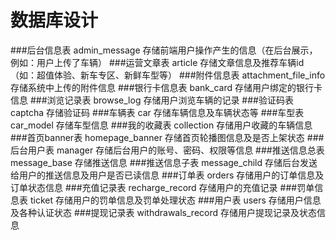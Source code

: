 # 数据库设计
###后台信息表
admin_message 存储前端用户操作产生的信息（在后台展示，例如：用户上传了车辆）
###运营文章表
article 存储文章信息及推荐车辆id（如：超值体验、新车专区、新鲜车型等）
###附件信息表
attachment_file_info 存储系统中上传的附件信息
###银行卡信息表
bank_card 存储用户绑定的银行卡信息
###浏览记录表
browse_log 存储用户浏览车辆的记录
###验证码表
captcha 存储验证码
###车辆表
car 存储车辆信息及车辆状态等
###车型表
car_model 存储车型信息
###我的收藏表
collection 存储用户收藏的车辆信息
###首页banner表
homepage_banner 存储首页轮播图信息及是否上架状态
###后台用户表
manager 存储后台用户的账号、密码、权限等信息
###推送信息总表
message_base 存储推送信息
###推送信息子表
message_child 存储后台发送给用户的推送信息及用户是否已读信息
###订单表
orders 存储用户的订单信息及订单状态信息
###充值记录表
recharge_record 存储用户的充值记录
###罚单信息表
ticket 存储用户的罚单信息及罚单处理状态
###用户表
users 存储用户信息及各种认证状态
###提现记录表
withdrawals_record 存储用户提现记录及状态信息